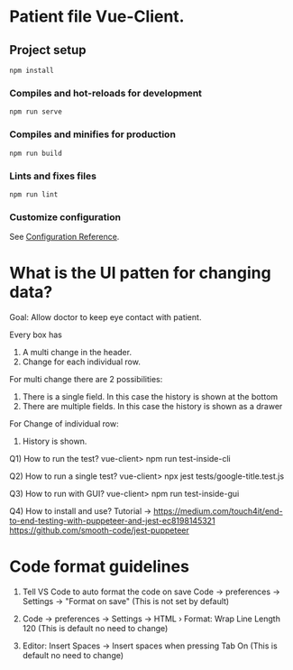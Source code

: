 # Patient file Vue-Client.

## Project setup

```
npm install
```

### Compiles and hot-reloads for development

```
npm run serve
```

### Compiles and minifies for production

```
npm run build
```

### Lints and fixes files

```
npm run lint
```

### Customize configuration

See [Configuration Reference](https://cli.vuejs.org/config/).

# What is the UI patten for changing data?

Goal: Allow doctor to keep eye contact with patient.

Every box has

1.  A multi change in the header.
2.  Change for each individual row.

For multi change there are 2 possibilities:

1.  There is a single field.
    In this case the history is shown at the bottom
2.  There are multiple fields.
    In this case the history is shown as a drawer

For Change of individual row:

1.  History is shown.

Q1) How to run the test?
vue-client> npm run test-inside-cli

Q2) How to run a single test?
vue-client> npx jest tests/google-title.test.js

Q3) How to run with GUI?
vue-client> npm run test-inside-gui

Q4) How to install and use?
Tutorial -> https://medium.com/touch4it/end-to-end-testing-with-puppeteer-and-jest-ec8198145321
https://github.com/smooth-code/jest-puppeteer

# Code format guidelines

1. Tell VS Code to auto format the code on save
   Code -> preferences -> Settings -> "Format on save"
   (This is not set by default)

2. Code -> preferences -> Settings -> HTML › Format: Wrap Line Length
   120 (This is default no need to change)

3. Editor: Insert Spaces -> Insert spaces when pressing Tab
   On (This is default no need to change)
